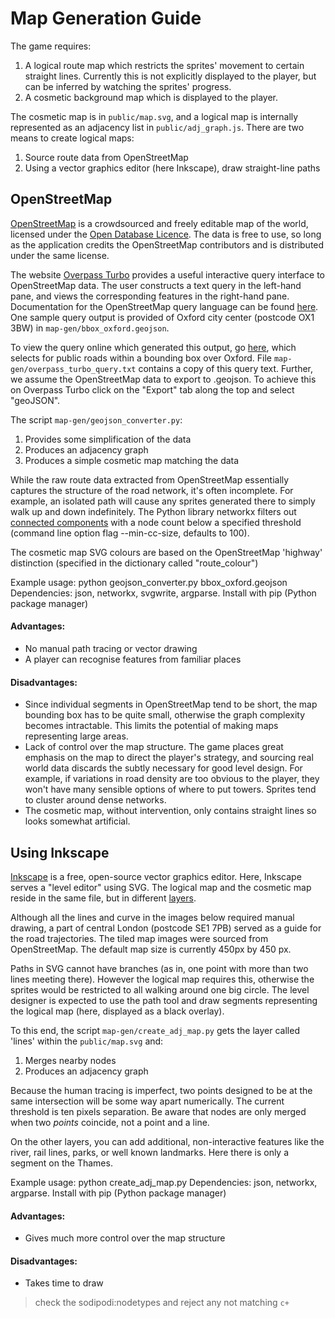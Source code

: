 # Map Generation Guide

The game requires:
 1. A logical route map which restricts the sprites' movement to certain straight lines.  Currently this is not explicitly displayed to the player, but can be inferred by watching the sprites' progress.
 2. A cosmetic background map which is displayed to the player.

The cosmetic map is in `public/map.svg`, and a logical map is internally represented as an adjacency list in `public/adj_graph.js`. There are two means to create logical maps:

 1. Source route data from OpenStreetMap
 2. Using a vector graphics editor (here Inkscape), draw straight-line paths

## OpenStreetMap

[OpenStreetMap](http://www.openstreetmap.org) is a crowdsourced and freely editable map of the world, licensed under the [Open Database Licence](http://www.openstreetmap.org/copyright). The data is free to use, so long as the application credits the OpenStreetMap contributors and is distributed under the same license.

The website [Overpass Turbo](http://overpass-turbo.eu/) provides a useful interactive query interface to OpenStreetMap data. The user constructs a text query in the left-hand pane, and views the corresponding features in the right-hand pane. Documentation for the OpenStreetMap query language can be found [here](http://wiki.openstreetmap.org/wiki/Overpass_API/Overpass_QL). One sample query output is provided of Oxford city center (postcode OX1 3BW) in `map-gen/bbox_oxford.geojson`.

To view the query online which generated this output, go [here](http://overpass-turbo.eu/s/oJs), which selects for public roads within a bounding box over Oxford. File `map-gen/overpass_turbo_query.txt` contains a copy of this query text. Further, we assume the OpenStreetMap data to export to .geojson. To achieve this on Overpass Turbo click on the "Export" tab along the top and select "geoJSON".

The script `map-gen/geojson_converter.py`:
1. Provides some simplification of the data
2. Produces an adjacency graph
3. Produces a simple cosmetic map matching the data

While the raw route data extracted from OpenStreetMap essentially captures the structure of the road network, it's often incomplete. For example, an isolated path will cause any sprites generated there to simply walk up and down indefinitely. The Python library networkx filters out [connected components](https://en.wikipedia.org/wiki/Connected_component_%28graph_theory%29) with a node count below a specified threshold (command line option flag --min-cc-size, defaults to 100).

The cosmetic map SVG colours are based on the OpenStreetMap 'highway' distinction (specified in the dictionary called "route_colour")

Example usage: python geojson_converter.py bbox_oxford.geojson
Dependencies: json, networkx, svgwrite, argparse. Install with pip (Python package manager)

#### Advantages:
* No manual path tracing or vector drawing
* A player can recognise features from familiar places

#### Disadvantages:
* Since individual segments in OpenStreetMap tend to be short, the map bounding box has to be quite small, otherwise the graph complexity becomes intractable. This limits the potential of making maps representing large areas.
* Lack of control over the map structure. The game places great emphasis on the map to direct the player's strategy, and sourcing real world data discards the subtly necessary for good level design. For example, if variations in road density are too obvious to the player, they won't have many sensible options of where to put towers. Sprites tend to cluster around dense networks.
 * The cosmetic map, without intervention, only contains straight lines so looks somewhat artificial.

## Using Inkscape

[Inkscape](https://inkscape.org/) is a free, open-source vector graphics editor. Here, Inkscape serves a "level editor" using SVG. The logical map and the cosmetic map reside in the same file, but in different [layers](https://en.wikipedia.org/wiki/Layers_(digital_image_editing)).

Although all the lines and curve in the images below required manual drawing, a part of central London (postcode SE1 7PB) served as a guide for the road trajectories. The tiled map images were sourced from OpenStreetMap. The default map size is currently 450px by 450 px.

Paths in SVG cannot have branches (as in, one point with more than two lines meeting there). However the logical map requires this, otherwise the sprites would be restricted to all walking around one big circle. The level designer is expected to use the path tool and draw segments representing the logical map (here, displayed as a black overlay).

To this end, the script `map-gen/create_adj_map.py` gets the layer called 'lines' within the `public/map.svg` and:
1. Merges nearby nodes
2. Produces an adjacency graph

Because the human tracing is imperfect, two points designed to be at the same intersection will be some way apart numerically. The current threshold is ten pixels separation. Be aware that nodes are only merged when two *points* coincide, not a point and a line.

On the other layers, you can add additional, non-interactive features like the river, rail lines, parks, or well known landmarks. Here there is only a segment on the Thames.

Example usage: python create_adj_map.py
Dependencies: json, networkx, argparse. Install with pip (Python package manager)

#### Advantages:
 * Gives much more control over the map structure

#### Disadvantages:
 * Takes time to draw

> check the sodipodi:nodetypes and reject any not matching `c+`
